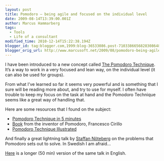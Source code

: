 ```yaml
---
layout: post
title: Pomodoro – being agile and focused on the individual level
date: 2009-08-14T13:39:00.001Z
author: Marcus Hammarberg
tags:
  - Tools
  - Life of a consultant
modified_time: 2010-12-14T15:22:38.194Z
blogger_id: tag:blogger.com,1999:blog-36533086.post-7103386656828308648
blogger_orig_url: http://www.marcusoft.net/2009/08/pomodoro-being-agile-and-focused-on.html
---
```


I have been introduced to a new concept called [The Pomodoro Technique](http://www.pomodorotechnique.com/). It’s a way to work in a very focused and lean way, on the individual level (it can also be used for groups).

From what I’ve learned so far it seems very powerful and is something that I sure will be reading more about, and try to use for myself. I often have trouble to keep my focus on the task at hand and the Pomodoro Technique seems like a great way of handling that.

Here are some resources that I found on the subject:

- [Pomodoro Technique in 5 minutes](http://blog.staffannoteberg.com/2008/02/22/pomodoro-technique-in-5-minutes/)
- [Book](http://www.pomodorotechnique.com/resources/cirillo/ThePomodoroTechnique_v1-3.pdf) from the inventor of Pomodoro, Francesco Cirillo
- [Pomodoro Technique Illustrated](http://www.pomodoro-book.com/DRAFT_pomodoro-book.pdf)

And finally a great lightning talk by [Staffan Nöteberg](http://blog.staffannoteberg.com/) on the problems that Pomodoro sets out to solve. In Swedish I am afraid…

[Here](http://blog.staffannoteberg.com/2009/01/10/pomodoro-technique-oredev-2008-video/) is a longer (50 min) version of the same talk in English.
